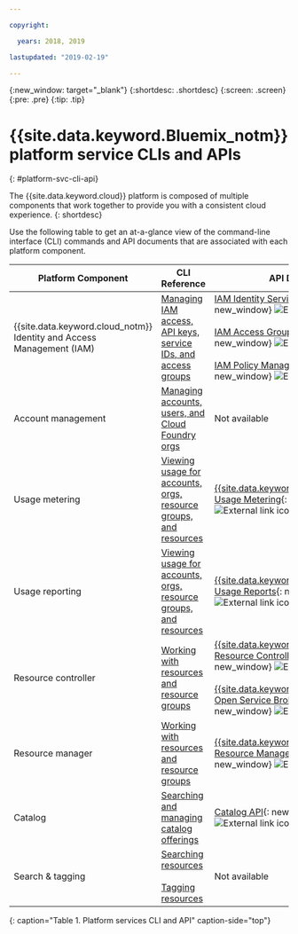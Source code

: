```yaml
---

copyright:

  years: 2018, 2019

lastupdated: "2019-02-19"

---
```


{:new_window: target="_blank"}
{:shortdesc: .shortdesc}
{:screen: .screen}
{:pre: .pre}
{:tip: .tip}

# {{site.data.keyword.Bluemix_notm}} platform service CLIs and APIs
{: #platform-svc-cli-api}

The {{site.data.keyword.cloud}} platform is composed of multiple components that work together to provide you with a consistent cloud experience.
{: shortdesc}

Use the following table to get an at-a-glance view of the command-line interface (CLI) commands and API documents that are associated with each platform component.

<!-- Below is a PRODUCTION table  with only 3 columns -->

| Platform Component | CLI Reference | API Docs |
| ----- | ----- | ----- |
| {{site.data.keyword.cloud_notm}} Identity and Access Management (IAM) | [Managing IAM access, API keys, service IDs, and access groups](docs/cli/reference/ibmcloud?topic=cloud-cli-ibmcloud_commands_iam) | [IAM Identity Services API](https://console.cloud.ibm.com/apidocs/iam-identity-token-api){: new_window} ![External link icon](../icons/launch-glyph.svg "External link icon") <br><br>  [IAM Access Groups API](https://console.cloud.ibm.com/apidocs/iam-access-groups){: new_window} ![External link icon](../icons/launch-glyph.svg "External link icon") <br><br> [IAM Policy Management API](https://console.cloud.ibm.com/apidocs/iam-policy-management){: new_window} ![External link icon](../icons/launch-glyph.svg "External link icon") |
| Account management | [Managing accounts, users, and Cloud Foundry orgs](/docs/cli/reference/ibmcloud?topic=cloud-cli-ibmcloud_commands_account) |  Not available |
| Usage metering | [Viewing usage for accounts, orgs, resource groups, and resources](/docs/cli/reference/ibmcloud?topic=cloud-cli-ibmcloud_billing) |  [{{site.data.keyword.Bluemix_notm}} Usage Metering](https://console.cloud.ibm.com/apidocs/usage-metering){: new_window} ![External link icon](../icons/launch-glyph.svg "External link icon") |
| Usage reporting |  [Viewing usage for accounts, orgs, resource groups, and resources](/docs/cli/reference/ibmcloud?topic=cloud-cli-ibmcloud_billing) |  [{{site.data.keyword.Bluemix_notm}} Usage Reports](https://console.cloud.ibm.com/apidocs/metering-reporting){: new_window} ![External link icon](../icons/launch-glyph.svg "External link icon") |
| Resource controller | [Working with resources and resource groups](/docs/cli/reference/ibmcloud?topic=cloud-cli-ibmcloud_commands_resource) | [{{site.data.keyword.Bluemix_notm}} Resource Controller API](https://console.cloud.ibm.com/apidocs/resource-controller){: new_window} ![External link icon](../icons/launch-glyph.svg "External link icon") <br><br> [{{site.data.keyword.cloud_notm}} Open Service Broker API](https://console.cloud.ibm.com/apidocs/ibm-cloud-osb-api){: new_window} ![External link icon](../icons/launch-glyph.svg "External link icon") |
| Resource manager | [Working with resources and resource groups](/docs/cli/reference/ibmcloud?topic=cloud-cli-ibmcloud_commands_resource) | [{{site.data.keyword.Bluemix_notm}} Resource Manager API](https://console.cloud.ibm.com/apidocs/resource-manager){: new_window} ![External link icon](../icons/launch-glyph.svg "External link icon") |
| Catalog | [Searching and managing catalog offerings](/docs/cli/reference/ibmcloud?topic=cloud-cli-ibmcloud_catalog) | [Catalog API](https://console.cloud.ibm.com/apidocs/globalcatalog){: new_window} ![External link icon](../icons/launch-glyph.svg "External link icon") |
| Search & tagging | [Searching resources](/docs/cli/reference/ibmcloud?topic=cloud-cli-ibmcloud_commands_resource#ibmcloud_resource_search) <br><br>  [Tagging resources](/docs/cli/reference/ibmcloud/cli_resource_group.html#ibmcloud_resource_tags) | Not available |
{: caption="Table 1. Platform services CLI and API" caption-side="top"}


